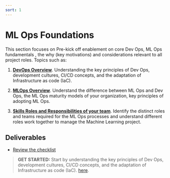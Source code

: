 ```yaml
---
sort: 1
---
```

# ML Ops Foundations

This section focuses on Pre-kick off enablement on core Dev Ops, ML Ops fundamentals , the why (key motivations) and considerations relevant to all project roles. Topics such as:

1. [**DevOps Overview**](/1-MLOpsFoundation/0-DevOpsOverview/README.md). Understanding the key principles of Dev Ops, development cultures, CI/CD concepts, and the adaptation of Infrastructure as code (IaC).
   
2. [**MLOps Overview**](/1-MLOpsFoundation/1-MLOpsOverview/README.md). Understand the difference between ML Ops and Dev Ops, the ML Ops maturity models of your organization, key principles of adopting ML Ops.
   
3. [**Skills Roles and Responsibilities of your team**](/1-MLOpsFoundation/2-SkillsRolesAndResponsibilities/README.md). Identify the distinct roles and teams required for the ML Ops processes and understand different roles work together to manage the Machine Learning project.

## Deliverables
* [Review the checklist](checklist.md)

> **GET STARTED:** 
> Start by understanding the key principles of Dev Ops, development cultures, CI/CD concepts, and the adaptation of Infrastructure as code (IaC). [here](/1-MLOpsFoundation/0-DevOpsOverview/README.md).
